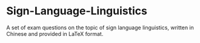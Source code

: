 # Sign-Language-Linguistics
A set of exam questions on the topic of sign language linguistics, written in Chinese and provided in LaTeX format.
